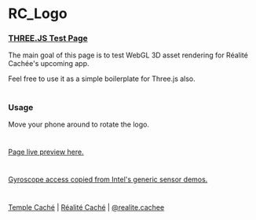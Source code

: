 # RC_Logo
### [THREE.JS Test Page](https://robertojcgomes.github.io/RC_Logo/)

The main goal of this page is to test WebGL 3D asset rendering for Réalité Cachée's upcoming app.

Feel free to use it as a simple boilerplate for Three.js also.
#
### Usage
Move your phone around to rotate the logo.
#
[Page live preview here.](https://robertojcgomes.github.io/RC_Logo/)
#
[Gyroscope access copied from Intel's generic sensor demos.](https://github.com/intel/generic-sensor-demos)
#
[Temple Caché](https://www.templecache.com/)  |  [Réalité Caché](https://realitecachee.com/)  |  [@realite.cachee](https://www.instagram.com/realite.cachee/)